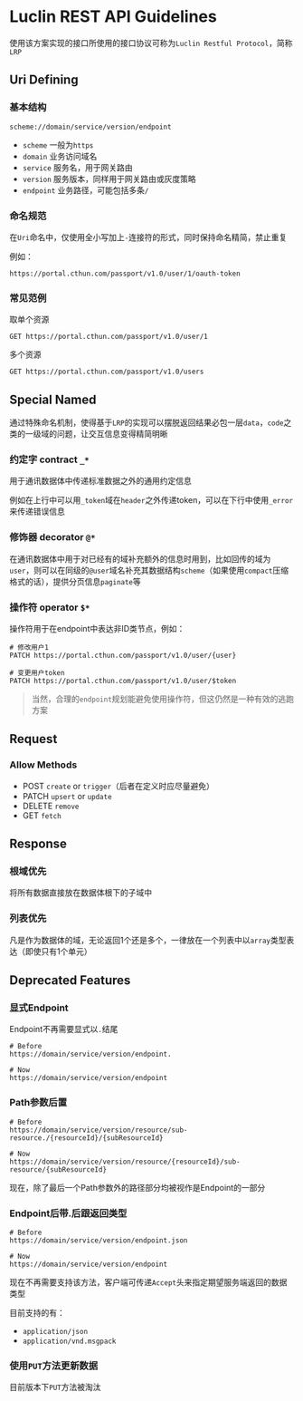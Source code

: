 # Luclin REST API Guidelines

使用该方案实现的接口所使用的接口协议可称为`Luclin Restful Protocol`，简称`LRP`

## Uri Defining

### 基本结构

```shell
scheme://domain/service/version/endpoint
```

- `scheme` 一般为`https`
- `domain` 业务访问域名
- `service` 服务名，用于网关路由
- `version` 服务版本，同样用于网关路由或灰度策略
- `endpoint` 业务路径，可能包括多条`/`

### 命名规范

在`Uri`命名中，仅使用全小写加上`-`连接符的形式，同时保持命名精简，禁止重复

例如：

```shell
https://portal.cthun.com/passport/v1.0/user/1/oauth-token
```

### 常见范例

取单个资源

```shell
GET https://portal.cthun.com/passport/v1.0/user/1
```

多个资源

```shell
GET https://portal.cthun.com/passport/v1.0/users
```

## Special Named

通过特殊命名机制，使得基于`LRP`的实现可以摆脱返回结果必包一层`data`，`code`之类的一级域的问题，让交互信息变得精简明晰

### 约定字 contract `_*`

用于通讯数据体中传递标准数据之外的通用约定信息

例如在上行中可以用`_token`域在`header`之外传递token，可以在下行中使用`_error`来传递错误信息

### 修饰器 decorator `@*`

在通讯数据体中用于对已经有的域补充额外的信息时用到，比如回传的域为`user`，则可以在同级的`@user`域名补充其数据结构`scheme`（如果使用`compact`压缩格式的话），提供分页信息`paginate`等

### 操作符 operator `$*`

操作符用于在endpoint中表达非ID类节点，例如：

```shell
# 修改用户1
PATCH https://portal.cthun.com/passport/v1.0/user/{user}

# 变更用户token
PATCH https://portal.cthun.com/passport/v1.0/user/$token
```

> 当然，合理的`endpoint`规划能避免使用操作符，但这仍然是一种有效的逃跑方案

## Request

### Allow Methods

- POST `create` or `trigger`（后者在定义时应尽量避免）
- PATCH `upsert` or `update`
- DELETE `remove`
- GET `fetch`

## Response

### 根域优先

将所有数据直接放在数据体根下的子域中

### 列表优先

凡是作为数据体的域，无论返回1个还是多个，一律放在一个列表中以`array`类型表达（即使只有1个单元）

## Deprecated Features

### 显式Endpoint

Endpoint不再需要显式以`.`结尾

```shell
# Before
https://domain/service/version/endpoint.

# Now
https://domain/service/version/endpoint
```

### Path参数后置

```shell
# Before
https://domain/service/version/resource/sub-resource./{resourceId}/{subResourceId}

# Now
https://domain/service/version/resource/{resourceId}/sub-resource/{subResourceId}
```

现在，除了最后一个Path参数外的路径部分均被视作是Endpoint的一部分

### Endpoint后带.后跟返回类型

```shell
# Before
https://domain/service/version/endpoint.json

# Now
https://domain/service/version/endpoint
```

现在不再需要支持该方法，客户端可传递`Accept`头来指定期望服务端返回的数据类型

目前支持的有：

- `application/json`
- `application/vnd.msgpack`

### 使用`PUT`方法更新数据

目前版本下`PUT`方法被淘汰
